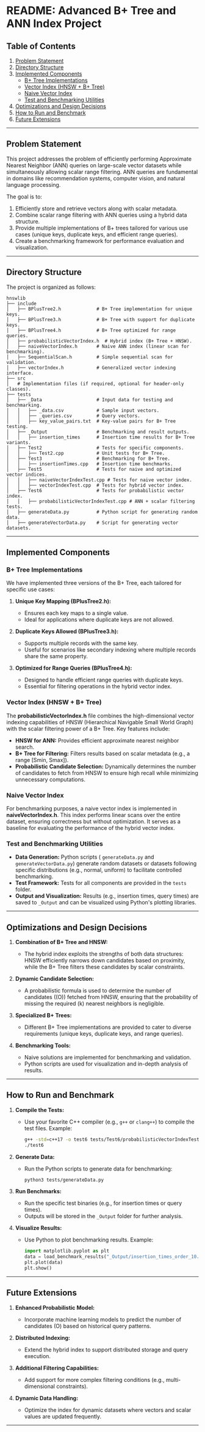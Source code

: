 # README: Advanced B+ Tree and ANN Index Project

## Table of Contents

1. [Problem Statement](#problem-statement)
2. [Directory Structure](#directory-structure)
3. [Implemented Components](#implemented-components)
    - [B+ Tree Implementations](#b-tree-implementations)
    - [Vector Index (HNSW + B+ Tree)](#vector-index-hnsw--b-tree)
    - [Naive Vector Index](#naive-vector-index)
    - [Test and Benchmarking Utilities](#test-and-benchmarking-utilities)
4. [Optimizations and Design Decisions](#optimizations-and-design-decisions)
5. [How to Run and Benchmark](#how-to-run-and-benchmark)
6. [Future Extensions](#future-extensions)

---

## Problem Statement

This project addresses the problem of efficiently performing Approximate Nearest Neighbor (ANN) queries on large-scale vector datasets while simultaneously allowing scalar range filtering. ANN queries are fundamental in domains like recommendation systems, computer vision, and natural language processing.

The goal is to:

1. Efficiently store and retrieve vectors along with scalar metadata.
2. Combine scalar range filtering with ANN queries using a hybrid data structure.
3. Provide multiple implementations of B+ trees tailored for various use cases (unique keys, duplicate keys, and efficient range queries).
4. Create a benchmarking framework for performance evaluation and visualization.

---

## Directory Structure

The project is organized as follows:

```plaintext
hnswlib
├── include
│   ├── BPlusTree2.h             # B+ Tree implementation for unique keys.
│   ├── BPlusTree3.h             # B+ Tree with support for duplicate keys.
│   ├── BPlusTree4.h             # B+ Tree optimized for range queries.
│   ├── probabilisticVectorIndex.h  # Hybrid index (B+ Tree + HNSW).
│   ├── naiveVectorIndex.h       # Naive ANN index (linear scan for benchmarking).
│   ├── SequentialScan.h         # Simple sequential scan for validation.
│   ├── vectorIndex.h            # Generalized vector indexing interface.
├── src
│   # Implementation files (if required, optional for header-only classes).
├── tests
│   ├── _Data                    # Input data for testing and benchmarking.
│   │   ├── _data.csv            # Sample input vectors.
│   │   ├── _queries.csv         # Query vectors.
│   │   ├── key_value_pairs.txt  # Key-value pairs for B+ Tree testing.
│   ├── _Output                  # Benchmarking and result outputs.
│   │   ├── insertion_times      # Insertion time results for B+ Tree variants.
│   ├── Test2                    # Tests for specific components.
│   │   ├── Test2.cpp            # Unit tests for B+ Tree.
│   ├── Test3                    # Benchmarking for B+ Tree.
│   │   ├── insertionTimes.cpp   # Insertion time benchmarks.
│   ├── Test5                    # Tests for naive and optimized vector indices.
│   │   ├── naiveVectorIndexTest.cpp # Tests for naive vector index.
│   │   ├── vectorIndexTest.cpp  # Tests for hybrid vector index.
│   ├── Test6                    # Tests for probabilistic vector index.
│   │   ├── probabilisticVectorIndexTest.cpp # ANN + scalar filtering tests.
│   ├── generateData.py          # Python script for generating random data.
│   ├── generateVectorData.py    # Script for generating vector datasets.
```

---

## Implemented Components

### B+ Tree Implementations

We have implemented three versions of the B+ Tree, each tailored for specific use cases:

1. **Unique Key Mapping (BPlusTree2.h):**
   - Ensures each key maps to a single value.
   - Ideal for applications where duplicate keys are not allowed.

2. **Duplicate Keys Allowed (BPlusTree3.h):**
   - Supports multiple records with the same key.
   - Useful for scenarios like secondary indexing where multiple records share the same property.

3. **Optimized for Range Queries (BPlusTree4.h):**
   - Designed to handle efficient range queries with duplicate keys.
   - Essential for filtering operations in the hybrid vector index.

### Vector Index (HNSW + B+ Tree)

The **probabilisticVectorIndex.h** file combines the high-dimensional vector indexing capabilities of HNSW (Hierarchical Navigable Small World Graph) with the scalar filtering power of a B+ Tree. Key features include:

- **HNSW for ANN:** Provides efficient approximate nearest neighbor search.
- **B+ Tree for Filtering:** Filters results based on scalar metadata (e.g., a range [Smin, Smax]).
- **Probabilistic Candidate Selection:** Dynamically determines the number of candidates to fetch from HNSW to ensure high recall while minimizing unnecessary computations.

### Naive Vector Index

For benchmarking purposes, a naive vector index is implemented in **naiveVectorIndex.h**. This index performs linear scans over the entire dataset, ensuring correctness but without optimization. It serves as a baseline for evaluating the performance of the hybrid vector index.

### Test and Benchmarking Utilities

- **Data Generation:** Python scripts (
`generateData.py` and `generateVectorData.py`) generate random datasets or datasets following specific distributions (e.g., normal, uniform) to facilitate controlled benchmarking.
- **Test Framework:** Tests for all components are provided in the `tests` folder.
- **Output and Visualization:** Results (e.g., insertion times, query times) are saved to `_Output` and can be visualized using Python's plotting libraries.

---

## Optimizations and Design Decisions

1. **Combination of B+ Tree and HNSW:**
   - The hybrid index exploits the strengths of both data structures: HNSW efficiently narrows down candidates based on proximity, while the B+ Tree filters these candidates by scalar constraints.
   
2. **Dynamic Candidate Selection:**
   - A probabilistic formula is used to determine the number of candidates (\(O\)) fetched from HNSW, ensuring that the probability of missing the required \(k\) nearest neighbors is negligible.

3. **Specialized B+ Trees:**
   - Different B+ Tree implementations are provided to cater to diverse requirements (unique keys, duplicate keys, and range queries).

4. **Benchmarking Tools:**
   - Naive solutions are implemented for benchmarking and validation.
   - Python scripts are used for visualization and in-depth analysis of results.

---

## How to Run and Benchmark

1. **Compile the Tests:**
   - Use your favorite C++ compiler (e.g., `g++` or `clang++`) to compile the test files. Example:
     ```bash
     g++ -std=c++17 -o test6 tests/Test6/probabilisticVectorIndexTest.cpp -I include
     ./test6
     ```

2. **Generate Data:**
   - Run the Python scripts to generate data for benchmarking:
     ```bash
     python3 tests/generateData.py
     ```

3. **Run Benchmarks:**
   - Run the specific test binaries (e.g., for insertion times or query times).
   - Outputs will be stored in the `_Output` folder for further analysis.

4. **Visualize Results:**
   - Use Python to plot benchmarking results. Example:
     ```python
     import matplotlib.pyplot as plt
     data = load_benchmark_results("_Output/insertion_times_order_10.txt")
     plt.plot(data)
     plt.show()
     ```

---

## Future Extensions

1. **Enhanced Probabilistic Model:**
   - Incorporate machine learning models to predict the number of candidates \(O\) based on historical query patterns.

2. **Distributed Indexing:**
   - Extend the hybrid index to support distributed storage and query execution.

3. **Additional Filtering Capabilities:**
   - Add support for more complex filtering conditions (e.g., multi-dimensional constraints).

4. **Dynamic Data Handling:**
   - Optimize the index for dynamic datasets where vectors and scalar values are updated frequently.

---

